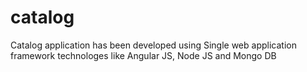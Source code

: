 catalog
=======

Catalog application has been developed using Single web application framework technologes like Angular JS, Node JS and Mongo DB
